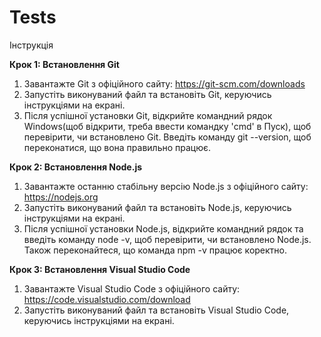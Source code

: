 # Tests
Інструкція

**Крок 1: Встановлення Git**
1. Завантажте Git з офіційного сайту: https://git-scm.com/downloads
2. Запустіть виконуваний файл та встановіть Git, керуючись інструкціями на екрані.
3. Після успішної установки Git, відкрийте командний рядок Windows(щоб відкрити, треба ввести командку 'cmd' в Пуск), щоб перевірити, чи встановлено Git. Введіть команду git --version, щоб переконатися, що вона правильно працює.

**Крок 2: Встановлення Node.js**
1. Завантажте останню стабільну версію Node.js з офіційного сайту: https://nodejs.org
2. Запустіть виконуваний файл та встановіть Node.js, керуючись інструкціями на екрані.
3. Після успішної установки Node.js, відкрийте командний рядок та введіть команду node -v, щоб перевірити, чи встановлено Node.js. Також переконайтеся, що команда npm -v працює коректно.

**Крок 3: Встановлення Visual Studio Code**
1. Завантажте Visual Studio Code з офіційного сайту: https://code.visualstudio.com/download
2. Запустіть виконуваний файл та встановіть Visual Studio Code, керуючись інструкціями на екрані.
